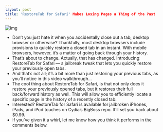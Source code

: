 ```yaml
---
layout: post
title: 'RestoreTab for Safari' Makes Losing Pages a Thing of the Past
---
```

![img](http://media.idownloadblog.com/wp-content/uploads/2011/08/RestoreTab-for-Safari.png)
* Don’t you just hate it when you accidentally close out a tab, desktop browser or otherwise? Thankfully, most desktop browsers include provisions to quickly restore a closed tab in an instant. With mobile browsers, however, it’s a matter of going back through your history.
* That’s about to change. Actually, that has changed. Introducing: RestoreTab for Safari — a jailbreak tweak that lets you quickly restore your previously open tabs.
* And that’s not all; it’s a bit more than just restoring your previous tabs, as you’ll notice in this video walkthrough…
* The cool thing about RestoreTab for Safari, is that not only does it restore your previously opened tabs, but it restores their full back/forward history as well. This will allow you to efficiently locate a specific page in the history of a recently closed tab.
* Interested? RestoreTab for Safari is available for jailbroken iPhones, iPads, and iPod touches on Cydia’s BigBoss repo. It’ll set you back about $0.99.
* If you’ve given it a whirl, let me know how you think it performs in the comments below.

